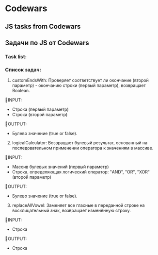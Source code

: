 
# Codewars

## JS tasks from Codewars
## Задачи по JS от Codewars

### Task list:
### Список задач:


1. customEndsWith:
Проверяет соответствует ли окончание (второй параметр) - окончанию строки (первый параметр), возвращает Boolean.

🔽INPUT:
- Строка (первый параметр)
- Строка (второй параметр)

🔼OUTPUT:
- Булево значение (true or false).


2. logicalCalculator:
Возвращает булевый результат, основанный на последовательном применении оператора к значениям в массиве.

🔽INPUT:
- Массив булевых значений (первый параметр)
- Строка, определяющая логический оператор: "AND", "OR", "XOR" (второй параметр)

🔼OUTPUT:
- Булево значение (true or false).

3. replaceAllVowel:
Заменяет все гласные в переданной строке на восклицательный знак, возвращает изменённую строку.

🔽INPUT:
- Строка

🔼OUTPUT:
- Строка